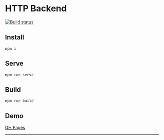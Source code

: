 # HTTP Backend
[![Build status](https://ci.appveyor.com/api/projects/status/tlk53gh440dl0vnk?svg=true)](https://ci.appveyor.com/project/errand/ahj-http-backend)

## Install
`npm i`
## Serve
`npm run serve`
## Build
`npm run build`
## Demo
[GH Pages](https://errand.github.io/ahj-sse-ws-chat-frontend/) 

---
